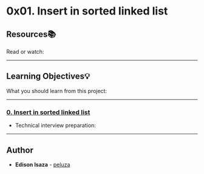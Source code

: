 # 0x01. Insert in sorted linked list

## Resources:books:
Read or watch:

---
## Learning Objectives:bulb:
What you should learn from this project:

---

### [0. Insert in sorted linked list](./0-insert_number.c)
* Technical interview preparation: 

---

## Author
* **Edison Isaza** - [peluza](https://github.com/peluza)